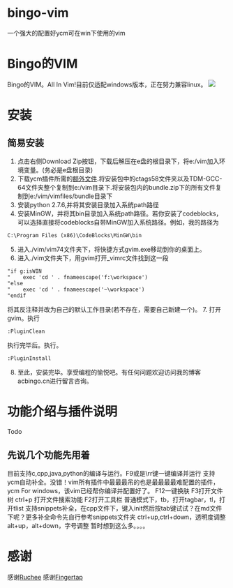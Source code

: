 # bingo-vim
一个强大的配置好ycm可在win下使用的vim
# Bingo的VIM
Bingo的VIM。All In Vim!目前仅适配windows版本，正在努力兼容linux。
![](http://i3.tietuku.com/71e2f001fa795e33.png)
<!--more-->
# 安装
## 简易安装
1. 点击右侧Download Zip按钮，下载后解压在e盘的根目录下，将e:/vim加入环境变量。(务必是e盘根目录)
2. 下载ycm插件所需的[额外文件](http://pan.baidu.com/s/1mgs0RWW).将安装包中的ctags58文件夹以及TDM-GCC-64文件夹整个复制到e:/vim目录下.将安装包内的bundle.zip下的所有文件复制到e:/vim/vimfiles/bundle目录下
3. 安装python 2.7.6,并将其安装目录加入系统path路径
4. 安装MinGW，并将其bin目录加入系统path路径。若你安装了codeblocks，可以选择直接将codeblocks自带MinGW加入系统路径。例如，我的路径为
``` 
C:\Program Files (x86)\CodeBlocks\MinGW\bin
```
5. 进入./vim/vim74文件夹下，将快捷方式gvim.exe移动到你的桌面上。 
6. 进入./vim文件夹下，用gvim打开_vimrc文件找到这一段
```
"if g:isWIN
"    exec 'cd ' . fnameescape('f:\workspace') 
"else 
"    exec 'cd ' . fnameescape('~\workspace')
"endif
```
将其反注释并改为自己的默认工作目录(若不存在，需要自己新建一个)。
7. 打开gvim。执行
```
:PluginClean 
```
执行完毕后。执行。
```
:PluginInstall
```
8. 至此，安装完毕。享受编程的愉悦吧。有任何问题欢迎访问我的博客acbingo.cn进行留言咨询。
# 功能介绍与插件说明
Todo
## 先说几个功能先用着
目前支持c,cpp,java,python的编译与运行。F9或是\rr键一键编译并运行
支持ycm自动补全。没错！vim所有插件中最最最吊的也是最最最最难配置的插件，ycm For windows，该vim已经帮你编译并配置好了。
F12一键换肤
F3打开文件树
ctrl+p 打开文件搜索功能
F2打开工具栏
普通模式下，tb，打开tagbar，tl，打开tlist
支持snippets补全，在cpp文件下，键入init然后按tab键试试？在md文件下呢？更多补全命令先自行参考snippets文件夹
ctrl+up,ctrl+down，透明度调整
alt+up，alt+down，字号调整
暂时想到这么多。。。。

# 感谢
感谢[Ruchee](https://github.com/ruchee/vimrc)
感谢[Fingertap]()
